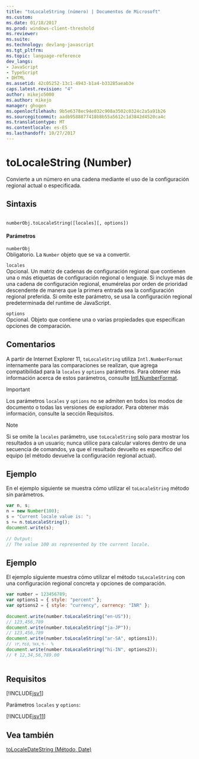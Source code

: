 ```yaml
---
title: "toLocaleString (número) | Documentos de Microsoft"
ms.custom: 
ms.date: 01/18/2017
ms.prod: windows-client-threshold
ms.reviewer: 
ms.suite: 
ms.technology: devlang-javascript
ms.tgt_pltfrm: 
ms.topic: language-reference
dev_langs:
- JavaScript
- TypeScript
- DHTML
ms.assetid: 42c05252-13c1-4943-b1a4-b33285aeab3e
caps.latest.revision: "4"
author: mikejo5000
ms.author: mikejo
manager: ghogen
ms.openlocfilehash: 9b5e6378ec94e032c908a3502c0324c2a5a91b26
ms.sourcegitcommit: aadb9588877418b8b55a5612c1d3842d4520ca4c
ms.translationtype: MT
ms.contentlocale: es-ES
ms.lasthandoff: 10/27/2017
---
```

# <a name="tolocalestring-number"></a>toLocaleString (Number)
Convierte a un número en una cadena mediante el uso de la configuración regional actual o especificada.  
  
## <a name="syntax"></a>Sintaxis  
  
```  
  
numberObj.toLocaleString([locales][, options])   
```  
  
#### <a name="parameters"></a>Parámetros  
 `numberObj`  
 Obligatorio. La `Number` objeto que se va a convertir.  
  
 `locales`  
 Opcional. Un matriz de cadenas de configuración regional que contienen una o más etiquetas de configuración regional o lenguaje. Si incluye más de una cadena de configuración regional, enumérelas por orden de prioridad descendente de manera que la primera entrada sea la configuración regional preferida. Si omite este parámetro, se usa la configuración regional predeterminada del runtime de JavaScript.  
  
 `options`  
 Opcional. Objeto que contiene una o varias propiedades que especifican opciones de comparación.  
  
## <a name="remarks"></a>Comentarios  
 A partir de Internet Explorer 11, `toLocaleString` utiliza `Intl.NumberFormat` internamente para las comparaciones se realizan, que agrega compatibilidad para la `locales` y `options` parámetros. Para obtener más información acerca de estos parámetros, consulte [Intl.NumberFormat](../../javascript/reference/intl-numberformat-object-javascript.md).  
  
> [!IMPORTANT]
>  Los parámetros `locales` y `options` no se admiten en todos los modos de documento o todas las versiones de explorador. Para obtener más información, consulte la sección Requisitos.  
  
> [!NOTE]
>  Si se omite la `locales` parámetro, use `toLocaleString` solo para mostrar los resultados a un usuario; nunca utilice para calcular valores dentro de una secuencia de comandos, ya que el resultado devuelto es específico del equipo (el método devuelve la configuración regional actual).  
  
## <a name="example"></a>Ejemplo  
 En el ejemplo siguiente se muestra cómo utilizar el `toLocaleString` método sin parámetros.  
  
```JavaScript  
var n, s;  
n = new Number(100);  
s = "Current locale value is: ";  
s += n.toLocaleString();                 
document.write(s);  
  
// Output:  
// The value 100 as represented by the current locale.  
```  
  
## <a name="example"></a>Ejemplo  
 El ejemplo siguiente muestra cómo utilizar el método `toLocaleString` con una configuración regional concreta y opciones de comparación.  
  
```JavaScript  
var number = 123456789;  
var options1 = { style: "percent" };  
var options2 = { style: "currency", currency: "INR" };  
  
document.write(number.toLocaleString("en-US"));  
// 123,456,789  
document.write(number.toLocaleString("ja-JP"));  
// 123,456,789  
document.write(number.toLocaleString("ar-SA", options1));  
// ١٢,٣٤٥,٦٧٨,٩٠٠ %  
document.write(number.toLocaleString("hi-IN", options2));  
// ₹ 12,34,56,789.00  
  
```  
  
## <a name="requirements"></a>Requisitos  
 [!INCLUDE[jsv1](../../javascript/misc/includes/jsv1-md.md)]  
  
 Parámetros `locales` y `options`:  
  
 [!INCLUDE[jsv11](../../javascript/reference/includes/jsv11-md.md)]  
  
## <a name="see-also"></a>Vea también  
 [toLocaleDateString (Método, Date)](../../javascript/reference/tolocaledatestring-method-date-javascript.md)